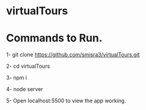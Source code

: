 # virtualTours

# Commands to Run. 

1- git clone https://github.com/smisra3/virtualTours.git

2- cd virtualTours

3- npm i

4- node server

5- Open localhost:5500 to view the app working.